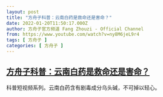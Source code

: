 ```yaml
---
layout: post
title: "方舟子科普：云南白药是救命还是害命？"
date: 2022-01-20T11:50:17.000Z
author: 方舟子官方频道 Fang Zhouzi - Official Channel
from: https://www.youtube.com/watch?v=ny8M6jeL9r4
tags: [ 方舟子 ]
categories: [ 方舟子 ]
---
```

<!--1642679417000-->
[方舟子科普：云南白药是救命还是害命？](https://www.youtube.com/watch?v=ny8M6jeL9r4)
------

<div>
科普短视频系列。云南白药含有剧毒成分乌头碱，不可掉以轻心。
</div>

